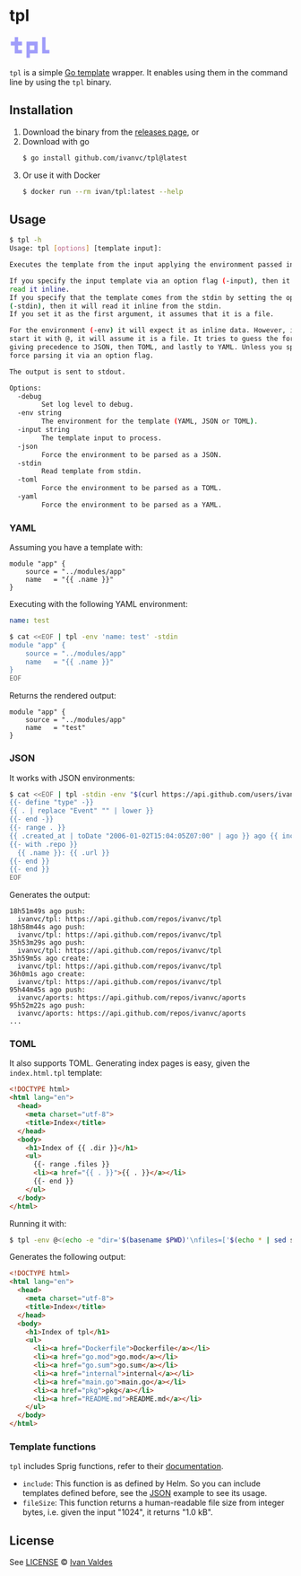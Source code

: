 # tpl

<svg xmlns="http://www.w3.org/2000/svg" version="1.1" align="right" width="81px" height="43px" style="shape-rendering:geometricPrecision; text-rendering:geometricPrecision; image-rendering:optimizeQuality; fill-rule:evenodd; clip-rule:evenodd" xmlns:xlink="http://www.w3.org/1999/xlink">
<g>
<path style="opacity:1" fill="#9f9cfa" d="M 9.5,2.5 C 11.5,2.5 13.5,2.5 15.5,2.5C 15.5,5.16667 15.5,7.83333 15.5,10.5C 17.8333,10.5 20.1667,10.5 22.5,10.5C 22.5,12.8333 22.5,15.1667 22.5,17.5C 20.1667,17.5 17.8333,17.5 15.5,17.5C 15.5,20.1667 15.5,22.8333 15.5,25.5C 17.8333,25.5 20.1667,25.5 22.5,25.5C 22.5,27.5 22.5,29.5 22.5,31.5C 18.1667,31.5 13.8333,31.5 9.5,31.5C 9.5,26.8333 9.5,22.1667 9.5,17.5C 7.16667,17.5 4.83333,17.5 2.5,17.5C 2.5,15.1667 2.5,12.8333 2.5,10.5C 4.83333,10.5 7.16667,10.5 9.5,10.5C 9.5,7.83333 9.5,5.16667 9.5,2.5 Z"/>
<path style="opacity:1" fill="#9f9cfa" d="M 58.5,2.5 C 60.5,2.5 62.5,2.5 64.5,2.5C 64.5,10.1667 64.5,17.8333 64.5,25.5C 66.8333,25.5 69.1667,25.5 71.5,25.5C 71.5,27.5 71.5,29.5 71.5,31.5C 67.1667,31.5 62.8333,31.5 58.5,31.5C 58.5,21.8333 58.5,12.1667 58.5,2.5 Z"/>
<path style="opacity:1" fill="#9f9cfa" d="M 30.5,10.5 C 37.1667,10.5 43.8333,10.5 50.5,10.5C 50.5,17.5 50.5,24.5 50.5,31.5C 45.8333,31.5 41.1667,31.5 36.5,31.5C 36.5,34.1667 36.5,36.8333 36.5,39.5C 34.5,39.5 32.5,39.5 30.5,39.5C 30.5,29.8333 30.5,20.1667 30.5,10.5 Z M 36.5,17.5 C 39.1667,17.5 41.8333,17.5 44.5,17.5C 44.5,20.1667 44.5,22.8333 44.5,25.5C 41.8333,25.5 39.1667,25.5 36.5,25.5C 36.5,22.8333 36.5,20.1667 36.5,17.5 Z"/>
</g>
</svg>

`tpl` is a simple [Go template] wrapper. It enables using them in the command
line by using the `tpl` binary.

## Installation

1. Download the binary from the [releases page], or
2. Download with go
    ```bash
    $ go install github.com/ivanvc/tpl@latest
    ```
3. Or use it with Docker
    ```bash
    $ docker run --rm ivan/tpl:latest --help
    ```

## Usage

```bash
$ tpl -h
Usage: tpl [options] [template input]:

Executes the template from the input applying the environment passed in options.

If you specify the input template via an option flag (-input), then it will
read it inline.
If you specify that the template comes from the stdin by setting the option flag
(-stdin), then it will read it inline from the stdin.
If you set it as the first argument, it assumes that it is a file.

For the environment (-env) it will expect it as inline data. However, if you
start it with @, it will assume it is a file. It tries to guess the format,
giving precedence to JSON, then TOML, and lastly to YAML. Unless you specify to
force parsing it via an option flag.

The output is sent to stdout.

Options:
  -debug
        Set log level to debug.
  -env string
        The environment for the template (YAML, JSON or TOML).
  -input string
        The template input to process.
  -json
        Force the environment to be parsed as a JSON.
  -stdin
        Read template from stdin.
  -toml
        Force the environment to be parsed as a TOML.
  -yaml
        Force the environment to be parsed as a YAML.
```

### YAML

Assuming you have a template with:

```hcl
module "app" {
    source = "../modules/app"
    name   = "{{ .name }}"
}
```

Executing with the following YAML environment:

```YAML
name: test
```

```bash
$ cat <<EOF | tpl -env 'name: test' -stdin
module "app" {
    source = "../modules/app"
    name   = "{{ .name }}"
}
EOF
```

Returns the rendered output:

```hcl
module "app" {
    source = "../modules/app"
    name   = "test"
}
```

### <a name="JSON"></a>JSON

It works with JSON environments:

```bash
$ cat <<EOF | tpl -stdin -env "$(curl https://api.github.com/users/ivanvc/events 2> /dev/null)"
{{- define "type" -}}
{{ . | replace "Event" "" | lower }}
{{- end -}}
{{- range . }}
{{ .created_at | toDate "2006-01-02T15:04:05Z07:00" | ago }} ago {{ include "type" .type }}:
{{- with .repo }}
  {{ .name }}: {{ .url }}
{{- end }}
{{- end }}
EOF
```

Generates the output:

```
18h51m49s ago push:
  ivanvc/tpl: https://api.github.com/repos/ivanvc/tpl
18h58m44s ago push:
  ivanvc/tpl: https://api.github.com/repos/ivanvc/tpl
35h53m29s ago push:
  ivanvc/tpl: https://api.github.com/repos/ivanvc/tpl
35h59m5s ago create:
  ivanvc/tpl: https://api.github.com/repos/ivanvc/tpl
36h0m1s ago create:
  ivanvc/tpl: https://api.github.com/repos/ivanvc/tpl
95h44m45s ago push:
  ivanvc/aports: https://api.github.com/repos/ivanvc/aports
95h52m22s ago push:
  ivanvc/aports: https://api.github.com/repos/ivanvc/aports
...
```

### TOML

It also supports TOML. Generating index pages is easy, given the
`index.html.tpl` template:

```html
<!DOCTYPE html>
<html lang="en">
  <head>
    <meta charset="utf-8">
    <title>Index</title>
  </head>
  <body>
    <h1>Index of {{ .dir }}</h1>
    <ul>
      {{- range .files }}
      <li><a href="{{ . }}">{{ . }}</a></li>
      {{- end }}
    </ul>
  </body>
</html>
```

Running it with:

```bash
$ tpl -env @<(echo -e "dir='$(basename $PWD)'\nfiles=['$(echo * | sed s/[[:space:]]/\',\'/g)']") index.html.tpl
```

Generates the following output:

```html
<!DOCTYPE html>
<html lang="en">
  <head>
    <meta charset="utf-8">
    <title>Index</title>
  </head>
  <body>
    <h1>Index of tpl</h1>
    <ul>
      <li><a href="Dockerfile">Dockerfile</a></li>
      <li><a href="go.mod">go.mod</a></li>
      <li><a href="go.sum">go.sum</a></li>
      <li><a href="internal">internal</a></li>
      <li><a href="main.go">main.go</a></li>
      <li><a href="pkg">pkg</a></li>
      <li><a href="README.md">README.md</a></li>
    </ul>
  </body>
</html>
```

### Template functions

`tpl` includes Sprig functions, refer to their
[documentation](https://masterminds.github.io/sprig/).

* `include`: This function is as defined by Helm. So you can include
  templates defined before, see the [JSON](#JSON) example to see its usage.
* `fileSize`: This function returns a human-readable file size from
  integer bytes, i.e. given the input "1024", it returns "1.0 kB".

## License

See [LICENSE](LICENSE) © [Ivan Valdes](https://github.com/ivanvc/)

[Go template]: https://pkg.go.dev/text/template
[releases page]: https://github.com/ivanvc/tpl/releases

<!--
▄█▄ ▄▄▄ █
 █▄ █▄█ █▄
    ▀
-->
